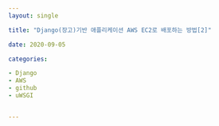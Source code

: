 ```yaml
---
layout: single

title: "Django(장고)기반 애플리케이션 AWS EC2로 배포하는 방법[2]"

date: 2020-09-05

categories:

- Django
- AWS
- github
- uWSGI


---
```


